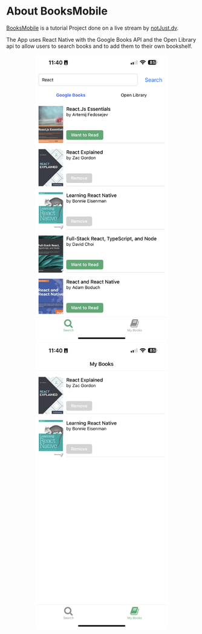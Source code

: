 # About BooksMobile

[BooksMobile](https://www.youtube.com/live/-qAhg4EDIwQ?feature=share) is a tutorial Project done on a live stream by [notJust.dv](https://www.youtube.com/@notjustdev).

The App uses React Native with the Google Books API and the Open Library api to allow users to search books and to add them to their own bookshelf.


<p align="center">
    <img src="./assets/images/DocsImage/SearchScreen.PNG" width="350" title="Search Screen" alt="Search Screen">
    <img src="./assets/images/DocsImage/MyBooks.PNG" width="350" title="My Books Screen" alt="My Books Screen">

</p>
